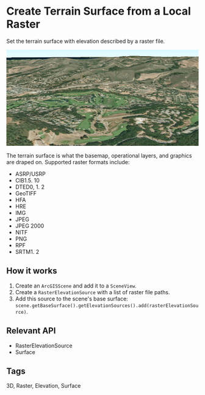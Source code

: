# Create Terrain Surface from a Local Raster

Set the terrain surface with elevation described by a raster file.

![](CreateTerrainSurfaceFromLocalRaster.png)

The terrain surface is what the basemap, operational layers, and graphics are draped on. Supported raster formats include:

*   ASRP/USRP
*   CIB1.5.  10
*   DTED0, 1.  2
*   GeoTIFF
*   HFA
*   HRE
*   IMG
*   JPEG
*   JPEG 2000
*   NITF
*   PNG
*   RPF
*   SRTM1.  2


## How it works

1.  Create an `ArcGISScene` and add it to a `SceneView`.
2.  Create a `RasterElevationSource` with a list of raster file paths.
3.  Add this source to the scene's base surface: `scene.getBaseSurface().getElevationSources().add(rasterElevationSource)`.


## Relevant API

*   RasterElevationSource
*   Surface


<h2 id="tags">Tags</h2>
3D, Raster, Elevation, Surface